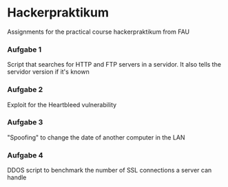 # Hackerpraktikum
Assignments for the practical course hackerpraktikum from FAU

### Aufgabe 1
  Script that searches for HTTP and FTP servers in a servidor. It also tells the servidor version if it's known
  
### Aufgabe 2
  Exploit for the Heartbleed vulnerability
  
### Aufgabe 3
  "Spoofing" to change the date of another computer in the LAN
  
### Aufgabe 4
  DDOS script to benchmark the number of SSL connections a server can handle
